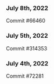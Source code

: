 ### July 8th, 2022

Commit #66460

### July 5th, 2022

Commit #314353


### July 4th, 2022

Commit #72281
